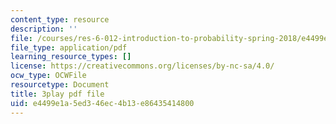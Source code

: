 ```yaml
---
content_type: resource
description: ''
file: /courses/res-6-012-introduction-to-probability-spring-2018/e4499e1a5ed346ec4b13e86435414800_UwwqPwp16_0.pdf
file_type: application/pdf
learning_resource_types: []
license: https://creativecommons.org/licenses/by-nc-sa/4.0/
ocw_type: OCWFile
resourcetype: Document
title: 3play pdf file
uid: e4499e1a-5ed3-46ec-4b13-e86435414800
---
```

